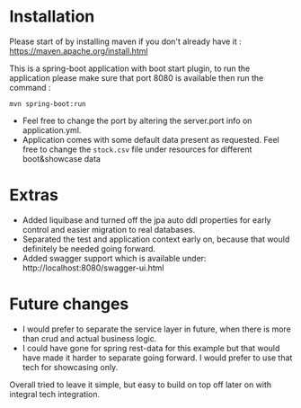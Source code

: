 # Installation

Please start of by installing maven if you don't already have it :
https://maven.apache.org/install.html

This is a spring-boot application with boot start plugin, to run the application please make sure that port 8080 is available then run the command : 
```
mvn spring-boot:run
```
* Feel free to change the port by altering the server.port info on application.yml.
* Application comes with some default data present as requested. Feel free to change the `stock.csv` file under resources for different boot&showcase data

# Extras

* Added liquibase and turned off the jpa auto ddl properties for early control and easier migration to real databases.
* Separated the test and application context early on, because that would definitely be needed going forward.
* Added swagger support which is available under: http://localhost:8080/swagger-ui.html


# Future changes

* I would prefer to separate the service layer in future, when there is more than crud and actual business logic.
* I could have gone for spring rest-data for this example but that would have made it harder to separate going forward. I would prefer to use that tech for showcasing only.


Overall tried to leave it simple, but easy to build on top off later on with integral tech integration.